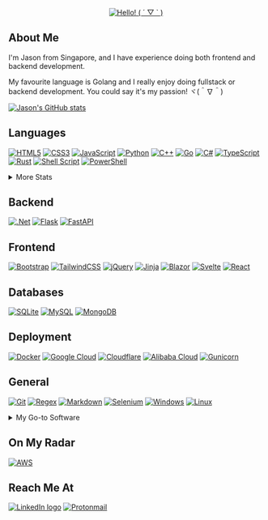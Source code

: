 <div align="center">
  <p>
    <a href="https://git.io/typing-svg">
      <img src="https://readme-typing-svg.demolab.com/?font=Fira+Code&size=30&pause=100&center=true&vCenter=true&width=435&lines=Hello!%20(%20%C2%B4%20%E2%96%BD%20`%20)" alt="Hello! ( ´ ▽ ` )">
    </a>
  </p>
</div>

## About Me

I'm Jason from Singapore, and I have experience doing both frontend and backend development.

My favourite language is Golang and I really enjoy doing fullstack or backend development. You could say it's my passion! ヾ(＾∇＾)

[![Jason's GitHub stats](https://github-readme-stats.vercel.app/api?username=kjhjason&show_icons=true&theme=dark)](https://github.com/anuraghazra/github-readme-stats)

<!-- [![GitHub Streak](https://streak-stats.demolab.com?user=kjhjason&theme=dark)](https://git.io/streak-stats) -->

## Languages

[![HTML5](https://img.shields.io/badge/HTML-%23E34F26.svg?style=flat&logo=html5&logoColor=white)](https://wikipedia.org/wiki/HTML)
[![CSS3](https://img.shields.io/badge/CSS-%231572B6.svg?style=flat&logo=css3&logoColor=white)](https://en.wikipedia.org/wiki/CSS)
[![JavaScript](https://img.shields.io/badge/JavaScript-%23323330.svg?style=flat&logo=javascript&logoColor=%23F7DF1E)](https://wikipedia.org/wiki/JavaScript)
[![Python](https://img.shields.io/badge/Python-3670A0?style=flat&logo=python&logoColor=ffdd54)](https://www.python.org/)
[![C++](https://img.shields.io/badge/C++-%2300599C.svg?style=flat&logo=c%2B%2B&logoColor=white)](https://en.wikipedia.org/wiki/C%2B%2B)
[![Go](https://img.shields.io/badge/Go-%2300ADD8.svg?style=flat&logo=go&logoColor=white)](https://go.dev/)
[![C#](https://img.shields.io/badge/C%23-%23239120.svg?style=flat&logo=csharp&logoColor=white)](https://learn.microsoft.com/en-us/dotnet/csharp/)
[![TypeScript](https://img.shields.io/badge/TypeScript-%23007ACC.svg?style=flat&logo=typescript&logoColor=white)](https://www.typescriptlang.org/)
[![Rust](https://img.shields.io/badge/Rust-%23000000.svg?style=flat&logo=rust&logoColor=white)](https://www.rust-lang.org/)
[![Shell Script](https://img.shields.io/badge/Shell_Script-%23121011.svg?style=flat&logo=gnu-bash&logoColor=white)](https://en.wikipedia.org/wiki/Bash_(Unix_shell))
[![PowerShell](https://img.shields.io/badge/PowerShell-%235391FE.svg?style=flat&logo=powershell&logoColor=white)](https://microsoft.com/powershell)

<details>
  <summary>More Stats</summary>

  [![Top Langs](https://github-readme-stats.vercel.app/api/top-langs/?username=kjhjason&layout=compact&theme=dark&langs_count=8&hide=css,html,nsis)](https://github.com/anuraghazra/github-readme-stats)
</details>

## Backend

[![.Net](https://img.shields.io/badge/.NET-5C2D91?style=flat&logo=.net&logoColor=white)](https://dotnet.microsoft.com/en-us/)
[![Flask](https://img.shields.io/badge/Flask-%23000.svg?style=flat&logo=flask&logoColor=white)](https://flask.palletsprojects.com/)
[![FastAPI](https://img.shields.io/badge/FastAPI-005571?style=flat&logo=fastapi)](https://fastapi.tiangolo.com/)

## Frontend

[![Bootstrap](https://img.shields.io/badge/Bootstrap-%238511FA.svg?style=flat&logo=bootstrap&logoColor=white)](https://getbootstrap.com/)
[![TailwindCSS](https://img.shields.io/badge/Tailwind_CSS-%2338B2AC.svg?style=flat&logo=tailwind-css&logoColor=white)](https://tailwindcss.com/)
[![jQuery](https://img.shields.io/badge/jQuery-%230769AD.svg?style=flat&logo=jquery&logoColor=white)](https://jquery.com/)
[![Jinja](https://img.shields.io/badge/Jinja-white.svg?style=flat&logo=jinja&logoColor=black)](https://jinja.palletsprojects.com/)
[![Blazor](https://img.shields.io/badge/Blazor-%235C2D91.svg?style=flat&logo=blazor&logoColor=white)](https://dotnet.microsoft.com/en-us/apps/aspnet/web-apps/blazor)
[![Svelte](https://img.shields.io/badge/Svelte-%23f1413d.svg?style=flat&logo=svelte&logoColor=white)](https://svelte.dev/)
[![React](https://img.shields.io/badge/React-%2320232a.svg?style=flat&logo=react&logoColor=%2361DAFB)](https://react.dev/)

## Databases

[![SQLite](https://img.shields.io/badge/SQLite-%2307405e.svg?style=flat&logo=sqlite&logoColor=white)](https://www.sqlite.org/)
[![MySQL](https://img.shields.io/badge/MySQL-4479A1.svg?style=flat&logo=mysql&logoColor=white)](https://www.mysql.com/)
[![MongoDB](https://img.shields.io/badge/MongoDB-%234ea94b.svg?style=flat&logo=mongodb&logoColor=white)](https://www.mongodb.com/)

## Deployment

[![Docker](https://img.shields.io/badge/Docker-%230db7ed.svg?style=flat&logo=docker&logoColor=white)](https://www.docker.com/)
[![Google Cloud](https://img.shields.io/badge/Google_Cloud-%234285F4.svg?style=flat&logo=google-cloud&logoColor=white)](https://cloud.google.com/)
[![Cloudflare](https://img.shields.io/badge/Cloudflare-F38020?style=flat&logo=Cloudflare&logoColor=white)](https://www.cloudflare.com/)
[![Alibaba Cloud](https://img.shields.io/badge/Alibaba_Cloud-%23FF6701.svg?style=flat&logo=alibabacloud&logoColor=white)](https://www.alibabacloud.com/)
[![Gunicorn](https://img.shields.io/badge/Gunicorn-%298729.svg?style=flat&logo=gunicorn&logoColor=white)](https://gunicorn.org/)

## General

[![Git](https://img.shields.io/badge/Git-%23F05033.svg?style=flat&logo=git&logoColor=white)]((https://git-scm.com/))
[![Regex](https://img.shields.io/badge/Regex-1A2C42?style=flat)](https://en.wikipedia.org/wiki/Regular_expression)
[![Markdown](https://img.shields.io/badge/Markdown-%23000000.svg?style=flat&logo=markdown&logoColor=white)](https://en.wikipedia.org/wiki/Markdown)
[![Selenium](https://img.shields.io/badge/-Selenium-%43B02A?style=flat&logo=selenium&logoColor=white)](https://www.selenium.dev/)
[![Windows](https://img.shields.io/badge/Windows-0078D6?style=flat&logo=windows&logoColor=white)](https://en.wikipedia.org/wiki/Microsoft_Windows)
[![Linux](https://img.shields.io/badge/Linux-FCC624?style=flat&logo=linux&logoColor=black)](https://www.linux.org/)
<details>
  <summary>My Go-to Software</summary>

  [![Visual Studio](https://img.shields.io/badge/Visual%20Studio-5C2D91.svg?style=flat&logo=visual-studio&logoColor=white)](https://visualstudio.microsoft.com/)
  [![Visual Studio Code](https://img.shields.io/badge/Visual%20Studio%20Code-0078d7.svg?style=flat&logo=visual-studio-code&logoColor=white)](https://code.visualstudio.com/)
  [![GoLand](https://img.shields.io/badge/GoLand-0f0f0f?&style=flat&logo=goland&logoColor=white)](https://www.jetbrains.com/go/)
  [![Postman](https://img.shields.io/badge/Postman-FF6C37?style=flat&logo=postman&logoColor=white)](https://www.postman.com/)
  [![Brave](https://img.shields.io/badge/Brave-FB542B?style=flat&logo=Brave&logoColor=white)](https://brave.com/)
  [![Adobe Photoshop](https://img.shields.io/badge/Adobe%20Photoshop-%2331A8FF.svg?style=flat&logo=adobe%20photoshop&logoColor=white)](https://www.adobe.com/products/photoshop.html)
  [![Proton Drive](https://img.shields.io/badge/Proton%20Drive-6d4aff?style=flat&logo=proton%20drive&logoColor=white)](https://proton.me/drive)
</details>

## On My Radar

[![AWS](https://img.shields.io/badge/AWS-%23FF9900.svg?style=flat&logo=amazon&logoColor=white)](https://aws.amazon.com/)

## Reach Me At

[![LinkedIn logo](https://img.shields.io/badge/Jason%20Kuan-%230077B5.svg?style=for-the-badge&logo=linkedin&logoColor=white)](https://www.linkedin.com/in/kjhjason/)
[![Protonmail](https://img.shields.io/badge/contact@kjhjason.com-8B89CC?style=for-the-badge&logo=protonmail&logoColor=white)](mailto:contact@kjhjason.com)
